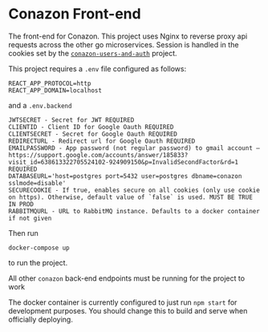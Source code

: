 # Conazon Front-end

The front-end for Conazon. This project uses Nginx to reverse proxy api requests across the other go microservices. Session is handled in the cookies set by the [`conazon-users-and-auth`](https://github.com/conzorkingkong/conazon-users-and-auth) project.

This project requires a `.env` file configured as follows:

```
REACT_APP_PROTOCOL=http
REACT_APP_DOMAIN=localhost
```

and a `.env.backend`

```
JWTSECRET - Secret for JWT REQUIRED
CLIENTID - Client ID for Google Oauth REQUIRED
CLIENTSECRET - Secret for Google Oauth REQUIRED
REDIRECTURL - Redirect url for Google Oauth REQUIRED
EMAILPASSWORD - App password (not regular password) to gmail account — https://support.google.com/accounts/answer/185833?visit_id=638613322705524102-924909150&p=InvalidSecondFactor&rd=1 REQUIRED
DATABASEURL='host=postgres port=5432 user=postgres dbname=conazon sslmode=disable'
SECURECOOKIE - If true, enables secure on all cookies (only use cookie on https). Otherwise, default value of `false` is used. MUST BE TRUE IN PROD
RABBITMQURL - URL to RabbitMQ instance. Defaults to a docker container if not given
```

Then run

`docker-compose up`

to run the project.

All other `conazon` back-end endpoints must be running for the project to work

The docker container is currently configured to just run `npm start` for development purposes. You should change this to build and serve when officially deploying.

